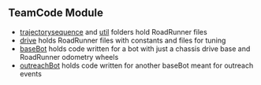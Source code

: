 ## TeamCode Module
- [trajectorysequence](trajectorysequence) and [util](util) folders hold RoadRunner files
- [drive](drive) holds RoadRunner files with constants and files for tuning
- [baseBot](baseBot) holds code written for a bot with just a chassis drive base and RoadRunner odometry wheels
- [outreachBot](outreachBot) holds code written for another baseBot meant for outreach events
